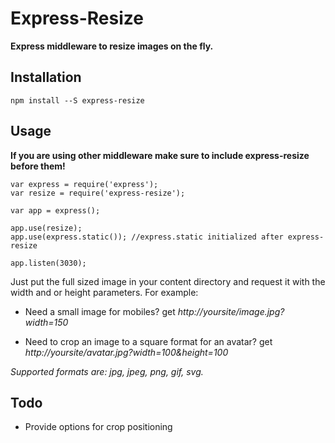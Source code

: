 # Express-Resize

**Express middleware to resize images on the fly.**

## Installation

`npm install --S express-resize`

## Usage

**If you are using other middleware make sure to include express-resize before them!**

```
var express = require('express');
var resize = require('express-resize');

var app = express();

app.use(resize);
app.use(express.static()); //express.static initialized after express-resize

app.listen(3030);
```

Just put the full sized image in your content directory and request it with the width and or height parameters. For example:

* Need a small image for mobiles? get *http://yoursite/image.jpg?width=150*

* Need to crop an image to a square format for an avatar? get *http://yoursite/avatar.jpg?width=100&height=100*

*Supported formats are: jpg, jpeg, png, gif, svg.*

## Todo

* Provide options for crop positioning

